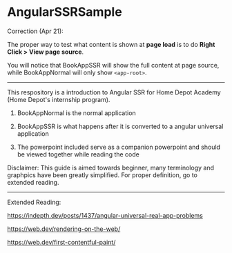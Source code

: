 # AngularSSRSample

Correction (Apr 21):

The proper way to test what content is shown at <b>page load</b> is to do <b>Right Click > View page source</b>.

You will notice that BookAppSSR will show the full content at page source, while BookAppNormal will only show <code>\<app-root\></code>.
  
---

This respository is a introduction to Angular SSR for Home Depot Academy (Home Depot's internship program).
  
1. BookAppNormal is the normal application

2. BookAppSSR is what happens after it is converted to a angular universal application
  
3. The powerpoint included serve as a companion powerpoint and should be viewed together while reading the code
  
Disclaimer: This guide is aimed towards beginner, many terminology and graphpics have been greatly simplified. For proper definition, go to extended reading.
  
---

Extended Reading:
  
https://indepth.dev/posts/1437/angular-universal-real-app-problems
  
https://web.dev/rendering-on-the-web/
  
https://web.dev/first-contentful-paint/

